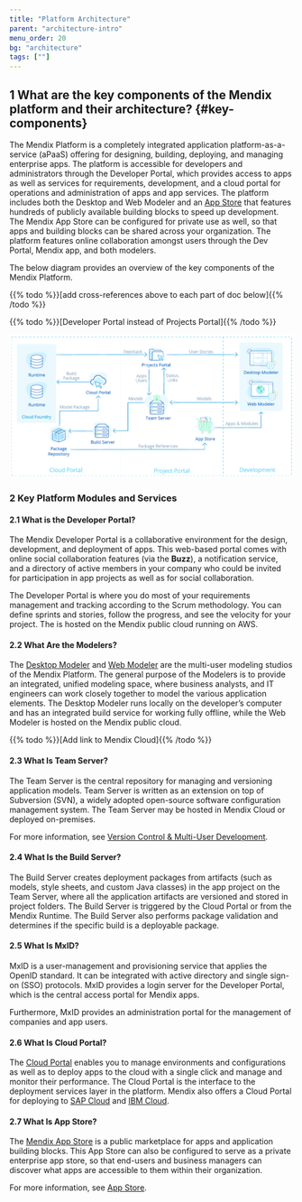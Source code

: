 ```yaml
---
title: "Platform Architecture"
parent: "architecture-intro"
menu_order: 20
bg: "architecture"
tags: [""]
---
```


## 1 What are the key components of the Mendix platform and their architecture? {#key-components}

The Mendix Platform is a completely integrated application platform-as-a-service (aPaaS) offering for designing, building, deploying, and managing enterprise apps. The platform is accessible for developers and administrators through the Developer Portal, which provides access to apps as well as services for requirements, development, and a cloud portal for operations and administration of apps and app services. The platform includes both the Desktop and Web Modeler and an [App Store](https://appstore.home.mendix.com/index3.html) that features hundreds of publicly available building blocks to speed up development. The Mendix App Store can be configured for private use as well, so that apps and building blocks can be shared across your organization. The platform features online collaboration amongst users through the Dev Portal, Mendix app, and both modelers.

The below diagram provides an overview of the key components of the Mendix Platform.

{{% todo %}}[add cross-references above to each part of doc below]{{% /todo %}}

{{% todo %}}[Developer Portal instead of Projects Portal]{{% /todo %}}

![](attachments/architecture-overview.png)

### 2 Key Platform Modules and Services

#### 2.1 What is the Developer Portal?

The Mendix Developer Portal is a collaborative environment for the design, development, and deployment of apps. This web-based portal comes with online social collaboration features (via the **Buzz**), a notification service, and a directory of active members in your company who could be invited for participation in app projects as well as for social collaboration.

The Developer Portal is where you do most of your requirements management and tracking according to the Scrum methodology. You can define sprints and stories, follow the progress, and see the velocity for your project. The is hosted on the Mendix public cloud running on AWS.

#### 2.2 What Are the Modelers?

The [Desktop Modeler](https://docs.mendix.com/refguide/desktop-modeler-overview) and [Web Modeler](https://docs.mendix.com/refguide/web-modeler/overview-wm) are the multi-user modeling studios of the Mendix Platform. The general purpose of the Modelers is to provide an integrated, unified modeling space, where business analysts, and IT engineers can work closely together to model the various application elements. The Desktop Modeler runs locally on the developer’s computer and has an integrated build service for working fully offline, while the Web Modeler is hosted on the Mendix public cloud.

{{% todo %}}[Add link to Mendix Cloud]{{% /todo %}}

#### 2.3 What Is Team Server?

The Team Server is the central repository for managing and versioning application models. Team Server is written as an extension on top of Subversion (SVN), a widely adopted open-source software configuration management system. The Team Server may be hosted in Mendix Cloud or deployed on-premises.

For more information, see [Version Control & Multi-User Development](../app-lifecycle/version-control).

#### 2.4 What Is the Build Server?

The Build Server creates deployment packages from artifacts (such as models, style sheets, and custom Java classes) in the app project on the Team Server, where all the application artifacts are versioned and stored in project folders. The Build Server is triggered by the Cloud Portal or from the Mendix Runtime. The Build Server also performs package validation and determines if the specific build is a deployable package.

#### 2.5 What Is MxID?

MxID is a user-management and provisioning service that applies the OpenID standard. It can be integrated with active directory and single sign-on (SSO) protocols. MxID provides a login server for the Developer Portal, which is the central access portal for Mendix apps.

Furthermore, MxID provides an administration portal for the management of companies and app users.

#### 2.6 What Is Cloud Portal?

The [Cloud Portal](../app-capabilities/8.1-multi-cloud-deployment-overview#cloud-portal) enables you to manage environments and configurations as well as to deploy apps to the cloud with a single click and manage and monitor their performance. The Cloud Portal is the interface to the deployment services layer in the platform. Mendix also offers a Cloud Portal for deploying to [SAP Cloud](../strategic-partners/8.2-deploy-with-partners#running-sap-cloud) and [IBM Cloud](../strategic-partners/8.2-deploy-with-partners#ibm-cloud).

#### 2.7 What Is App Store?

The [Mendix App Store](https://appstore.home.mendix.com/index3.html) is a public marketplace for apps and application building blocks. This App Store can also be configured to serve as a private enterprise app store, so that end-users and business managers can discover what apps are accessible to them within their organization.

For more information, see [App Store](../app-lifecycle/app-store).
